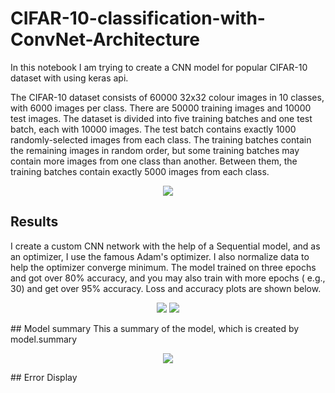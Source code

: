 # CIFAR-10-classification-with-ConvNet-Architecture

In this notebook I am trying to create a CNN model for popular CIFAR-10 dataset with using keras api.

The CIFAR-10 dataset consists of 60000 32x32 colour images in 10 classes, with 6000 images per class. There are 50000 training images and 10000 test images.
The dataset is divided into five training batches and one test batch, each with 10000 images. The test batch contains exactly 1000 randomly-selected images from each class. The training batches contain the remaining images in random order, but some training batches may contain more images from one class than another. Between them, the training batches contain exactly 5000 images from each class.


<p align="center">
  <img src="https://user-images.githubusercontent.com/55941654/129481552-226c415d-67e6-4e48-a178-9c092ce7f818.png" />
</p>

## Results
I create a custom CNN network with the help of a Sequential model, and as an optimizer, I use the famous Adam's optimizer. I also normalize data to help the optimizer converge minimum.
The model trained on three epochs and got over 80% accuracy, and you may also train with more epochs ( e.g., 30) and get over 95% accuracy.
Loss and accuracy plots are shown below.

<p align="center">
  <dev> <img src="https://user-images.githubusercontent.com/55941654/129481753-a8623cb7-03bc-4753-8100-f97bf7cdef2d.png" /></dev>
  <dev> <img src="https://user-images.githubusercontent.com/55941654/129481762-7f5c92a5-4377-4b0d-a407-44897e33b282.png" /></dev>
</p>
## Model summary
This a summary of the model, which is created by model.summary
<p align="center">
  <img src="https://user-images.githubusercontent.com/55941654/129481937-ae025467-80c3-420d-90c1-7d533419bad6.png" />
</p>
## Error Display


